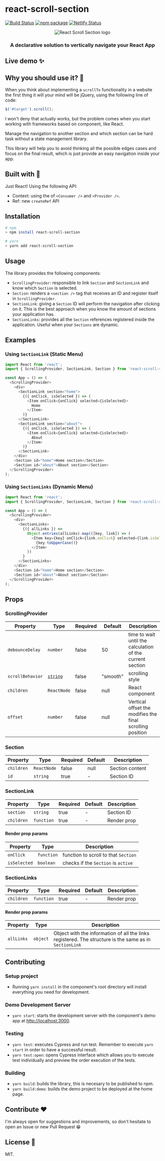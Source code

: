# react-scroll-section

[![Build Status](https://travis-ci.com/EmaSuriano/react-scroll-section.svg?branch=master)](https://travis-ci.com/EmaSuriano/react-scroll-section)
[![npm package](https://img.shields.io/npm/v/react-scroll-section.svg)](https://www.npmjs.org/package/react-scroll-section)
[![Netlify Status](https://api.netlify.com/api/v1/badges/8e8c9915-5b0a-4cde-83e7-13747fb01f30/deploy-status)](https://app.netlify.com/sites/react-scroll-section/deploys)

<p align="center">
  <img src="./docs/logo.svg" alt="React Scroll Section logo"/>
</p>

<h3 align="center">A declarative solution to vertically navigate your React App</h3>

## Live demo ✨

## Why you should use it? 🤔

When you think about implementing a `scrollTo` functionality in a website the first thing it will your mind will be jQuery, using the following line of code:

```javascript
$('#target').scroll();
```

I won't deny that actually works, but the problem comes when you start working with frameworks based on component, like React.

Manage the navigation to another section and which section can be hard task without a state management library.

This library will help you to avoid thinking all the possible edges cases and focus on the final result, which is just provide an easy navigation inside your app.

## Built with 🔧

Just React! Using the following API:

- Context: using the of `<Consumer />` and `<Provider />`.
- Ref: new `createRef` API

## Installation

```bash
# npm
> npm install react-scroll-section

# yarn
> yarn add react-scroll-section
```

## Usage

The library provides the following components:

- `ScrollingProvider`: responsible to link `Section` and `SectionLink` and know which `Section` is selected.
- `Section`: renders a `<section />` tag that receives an ID and register itself in `ScrollingProvider`.
- `SectionLink`: giving a `Section` ID will perform the navigation after clicking on it. This is the best approach when you know the amount of sections your application has.
- `SectionLinks`: provides all the `Section` references registered inside the application. Useful when your `Sections` are dynamic.

## Examples

### Using `SectionLink` (Static Menu)

```javascript
import React from 'react';
import { ScrollingProvider, SectionLink, Section } from 'react-scroll-section';

const App = () => (
  <ScrollingProvider>
    <div>
      <SectionLink section="home">
        {({ onClick, isSelected }) => (
          <Item onClick={onClick} selected={isSelected}>
            Home
          </Item>
        )}
      </SectionLink>
      <SectionLink section="about">
        {({ onClick, isSelected }) => (
          <Item onClick={onClick} selected={isSelected}>
            About
          </Item>
        )}
      </SectionLink>
    </div>
    <Section id="home">Home section</Section>
    <Section id="about">About section</Section>
  </ScrollingProvider>
);
```

### Using `SectionLinks` (Dynamic Menu)

```javascript
import React from 'react';
import { ScrollingProvider, SectionLink, Section } from 'react-scroll-section';

const App = () => (
  <ScrollingProvider>
    <div>
      <SectionLinks>
        {({ allLinks }) =>
          Object.entries(allLinks).map(([key, link]) => (
            <Item key={key} onClick={link.onClick} selected={link.isSelected}>
              {key.toUpperCase()}
            </Item>
          ))
        }
      </SectionLinks>
    </div>
    <Section id="home">Home section</Section>
    <Section id="about">About section</Section>
  </ScrollingProvider>
);
```

## Props

### ScrollingProvider

| Property         | Type                         | Required | Default  | Description                                               |
| ---------------- | ---------------------------- | -------- | -------- | --------------------------------------------------------- |
| `debounceDelay`  | `number`                     | false    | 50       | time to wait until the calculation of the current section |
| `scrollBehavior` | [`string`][scroll-behaviour] | false    | "smooth" | scrolling style                                           |
| `children`       | `ReactNode`                  | false    | null     | React component                                           |
| `offset`         | `number`                     | false    | null     | Vertical offset the modifies the final scrolling position |

[scroll-behaviour]: https://developer.mozilla.org/de/docs/Web/CSS/scroll-behavior

### Section

| Property   | Type        | Required | Default | Description     |
| ---------- | ----------- | -------- | ------- | --------------- |
| `children` | `ReactNode` | false    | null    | Section content |
| `id`       | `string`    | true     | -       | Section ID      |

### SectionLink

| Property   | Type       | Required | Default | Description |
| ---------- | ---------- | -------- | ------- | ----------- |
| `section`  | `string`   | true     | -       | Section ID  |
| `children` | `function` | true     | -       | Render prop |

#### Render prop params

| Property     | Type       | Description                          |
| ------------ | ---------- | ------------------------------------ |
| `onClick`    | `function` | function to scroll to that `Section` |
| `isSelected` | `boolean`  | checks if the `Section` is `active`  |

### SectionLinks

| Property   | Type       | Required | Default | Description |
| ---------- | ---------- | -------- | ------- | ----------- |
| `children` | `function` | true     | -       | Render prop |

#### Render prop params

| Property   | Type     | Description                                                                                            |
| ---------- | -------- | ------------------------------------------------------------------------------------------------------ |
| `allLinks` | `object` | Object with the information of all the links registered. The structure is the same as in `SectionLink` |

## Contributing

### Setup project

- Running `yarn install` in the component's root directory will install everything you need for development.

### Demo Development Server

- `yarn start`: starts the development server with the component's demo app at [http://localhost:3000](http://localhost:3000).

### Testing

- `yarn test`: executes Cypress and run test. Remember to execute `yarn start` in order to have a successful result.
- `yarn test:open`: opens Cypress interface which allows you to execute test individually and preview the order execution of the tests.

### Building

- `yarn build`: builds the library, this is necesary to be published to npm.
- `yarn build:demo`: builds the demo project to be deployed at the home page.

## Contribute ❤️

I'm always open for suggestions and improvements, so don't hesitate to open an Issue or new Pull Request 😁

## License 🔖

MIT.
